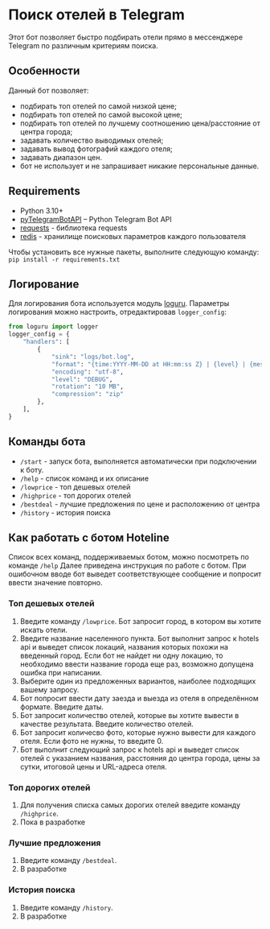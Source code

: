 # Поиск отелей в Telegram

Этот бот позволяет быстро подбирать отели прямо в мессенджере Telegram по различным критериям поиска. 


## Особенности

Данный бот позволяет:
* подбирать топ отелей по самой низкой цене;
* подбирать топ отелей по самой высокой цене;
* подбирать топ отелей по лучшему соотношению цена/расстояние от центра города;  
* задавать количество выводимых отелей;
* задавать вывод фотографий каждого отеля;
* задавать диапазон цен.
* бот не использует и не запрашивает никакие персональные данные.


## Requirements

* Python 3.10+
* [pyTelegramBotAPI](https://github.com/python-telegram-bot/python-telegram-bot) – Python Telegram Bot API
* [requests](https://github.com/psf/requests) - библиотека requests
* [redis](https://redis.io/) - хранилище поисковых параметров каждого пользователя

Чтобы установить все нужные пакеты, выполните следующую команду: `pip install -r requirements.txt`

## Логирование

Для логирования бота используется модуль [loguru](https://github.com/Delgan/loguru). 
Параметры логирования можно настроить, отредактировав `logger_config`:

```python
from loguru import logger
logger_config = {
    "handlers": [
        {
            "sink": "logs/bot.log",
            "format": "{time:YYYY-MM-DD at HH:mm:ss Z} | {level} | {message}",
            "encoding": "utf-8",
            "level": "DEBUG",
            "rotation": "10 MB",
            "compression": "zip"
        },
    ],
}
```

## Команды бота

* `/start` - запуск бота, выполняется автоматически при подключении к боту.
* `/help` - список команд и их описание
* `/lowprice` - топ дешевых отелей
* `/highprice` - топ дорогих отелей
* `/bestdeal` - лучшие предложения по цене и расположению от центра 
* `/history` - история поиска

## Как работать с ботом Hoteline

Список всех команд, поддерживаемых ботом, можно посмотреть по команде `/help`
Далее приведена инструкция по работе с ботом. При ошибочном вводе бот выведет соответствующее сообщение и попросит ввести значение повторно.

### Топ дешевых отелей

1. Введите команду `/lowprice`. Бот запросит город, в котором вы хотите искать отели.
2. Введите название населенного пункта. Бот выполнит запрос к hotels api и выведет список локаций, названия которых похожи на введенный город. 
   Если бот не найдет ни одну локацию, то необходимо ввести название города еще раз, возможно допущена ошибка при написании.
3. Выберите один из предложенных вариантов, наиболее подходящих вашему запросу.
4. Бот попросит ввести дату заезда и выезда из отеля в определённом формате. Введите даты.
5. Бот запросит количество отелей, которые вы хотите вывести в качестве результата. Введите количество отелей.
6. Бот запросит количесво фото, которые нужно вывести для каждого отеля. Если фото не нужны, то введите 0.
7. Бот выполнит следующий запрос к hotels api и выведет список отелей с указанием названия, расстояния до центра города, цены за сутки, итоговой цены и URL-адреса отеля.


### Топ дорогих отелей

1. Для получения списка самых дорогих отелей введите команду `/highprice`.
2. Пока в разработке

### Лучшие предложения

1. Введите команду `/bestdeal`. 
2. В разработке

### История поиска

1. Введите команду `/history`. 
2. В разработке

